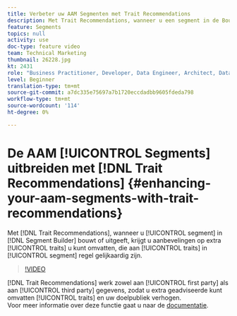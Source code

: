 ```yaml
---
title: Verbeter uw AAM Segmenten met Trait Recommendations
description: Met Trait Recommendations, wanneer u een segment in de Bouwer van het Segment bouwt of uitgeeft, krijgt u aanbevelingen op extra eigenschappen u kunt omvatten, die aan de eigenschappen in de segmentregel gelijkaardig zijn.
feature: Segments
topics: null
activity: use
doc-type: feature video
team: Technical Marketing
thumbnail: 26228.jpg
kt: 2431
role: "Business Practitioner, Developer, Data Engineer, Architect, Data Architect, Administrator, Leader"
level: Beginner
translation-type: tm+mt
source-git-commit: a7dc335e75697a7b1720eccdadbb9605fdeda798
workflow-type: tm+mt
source-wordcount: '114'
ht-degree: 0%

---
```



# De AAM [!UICONTROL Segments] uitbreiden met [!DNL Trait Recommendations] {#enhancing-your-aam-segments-with-trait-recommendations}

Met [!DNL Trait Recommendations], wanneer u [!UICONTROL segment] in [!DNL Segment Builder] bouwt of uitgeeft, krijgt u aanbevelingen op extra [!UICONTROL traits] u kunt omvatten, die aan [!UICONTROL traits] in [!UICONTROL segment] regel gelijkaardig zijn.

>[!VIDEO](https://video.tv.adobe.com/v/26228/?quality=12)

[!DNL Trait Recommendations] werk zowel aan  [!UICONTROL first party] als aan  [!UICONTROL third party] gegevens, zodat u extra geadviseerde kunt omvatten  [!UICONTROL traits] en uw doelpubliek verhogen.\
Voor meer informatie over deze functie gaat u naar de [documentatie](https://experiencecloud.adobe.com/resources/help/en_US/aam/trait-recommendations.html).